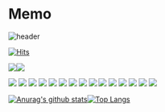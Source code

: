 # Memo

![header](https://capsule-render.vercel.app/api?type=wave&color=C3E5AE&height=300&section=header&text=Who%20am%20I%20?&fontSize=90)

[![Hits](https://hits.seeyoufarm.com/api/count/incr/badge.svg?url=https%3A%2F%2Fgithub.com%2FLimjaewoo-kor%2Fhit-counter&count_bg=%2379C83D&title_bg=%23555555&icon=&icon_color=%23E7E7E7&title=hits&edge_flat=false)](https://hits.seeyoufarm.com)



<img src="https://img.shields.io/badge/Oracle-F80000?style=for-the-badge&logo=Oracle&logoColor=white"><img src="https://img.shields.io/badge/MySQL-4479A1?style=for-the-badge&logo=MySQL&logoColor=white">

<img src="https://img.shields.io/badge/NexaCro-F80000?style=for-the-badge&logo=NexaCro&logoColor=white">
<img src="https://img.shields.io/badge/Java-3776AB?style=for-the-badge&logo=Java&logoColor=white">

<img src="https://img.shields.io/badge/Maven-000000?style=for-the-badge&logo=Maven&logoColor=white">
<img src="https://img.shields.io/badge/Gradle-02303A?style=for-the-badge&logo=Gradle&logoColor=white">

<img src="https://img.shields.io/badge/JetBrains-000000?style=for-the-badge&logo=JetBrains&logoColor=white">


<img src="https://img.shields.io/badge/Ibatis-000000?style=for-the-badge&logo=My-batis&logoColor=white">
<img src="https://img.shields.io/badge/Mybatis-000000?style=for-the-badge&logo=My-batis&logoColor=white">
<img src="https://img.shields.io/badge/Jpa-000000?style=for-the-badge&logo=jpa&logoColor=white"> 
<img src="https://img.shields.io/badge/Spring-000000?style=for-the-badge&logo=Spring&logoColor=white">
<img src="https://img.shields.io/badge/SpringBoot-000000?style=for-the-badge&logo=SpringBoot&logoColor=white">

<img src="https://img.shields.io/badge/WAS-000000?style=for-the-badge&logo=WAS&logoColor=white">
<img src="https://img.shields.io/badge/Tomcat-000000?style=for-the-badge&logo=Tomcat&logoColor=white">

<img src="https://img.shields.io/badge/Linux-FCC624?style=for-the-badge&logo=Linux&logoColor=white">

<img src="https://img.shields.io/badge/Git-000000?style=for-the-badge&logo=git&logoColor=white">
<img src="https://img.shields.io/badge/Svn-000000?style=for-the-badge&logo=svn&logoColor=white">


[![Anurag's github stats](https://github-readme-stats.vercel.app/api?username=Limjaewoo-kor)](https://github.com/anuraghazra/github-readme-stats)[![Top Langs](https://github-readme-stats.vercel.app/api/top-langs/?username=Limjaewoo-kor&layout=compact)](https://github.com/anuraghazra/github-readme-stats)
